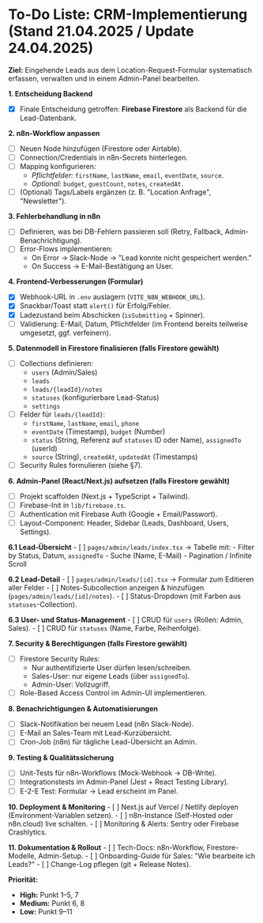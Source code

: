 # To-Do Liste: CRM-Implementierung (Stand 21.04.2025 / Update 24.04.2025)

**Ziel:** Eingehende Leads aus dem Location-Request-Formular systematisch erfassen, verwalten und in einem Admin-Panel bearbeiten.

**1. Entscheidung Backend**
   - [X] Finale Entscheidung getroffen: **Firebase Firestore** als Backend für die Lead-Datenbank.

**2. n8n-Workflow anpassen**
   - [ ] Neuen Node hinzufügen (Firestore oder Airtable).
   - [ ] Connection/Credentials in n8n-Secrets hinterlegen.
   - [ ] Mapping konfigurieren:
     - *Pflichtfelder:* `firstName`, `lastName`, `email`, `eventDate`, `source`.
     - *Optional:* `budget`, `guestCount`, `notes`, `createdAt`.
   - [ ] (Optional) Tags/Labels ergänzen (z. B. "Location Anfrage", "Newsletter").

**3. Fehlerbehandlung in n8n**
   - [ ] Definieren, was bei DB-Fehlern passieren soll (Retry, Fallback, Admin-Benachrichtigung).
   - [ ] Error-Flows implementieren:
     - On Error → Slack-Node → "Lead konnte nicht gespeichert werden."
     - On Success → E-Mail-Bestätigung an User.

**4. Frontend-Verbesserungen (Formular)**
   - [x] Webhook-URL in `.env` auslagern (`VITE_N8N_WEBHOOK_URL`).
   - [x] Snackbar/Toast statt `alert()` für Erfolg/Fehler.
   - [x] Ladezustand beim Abschicken (`isSubmitting` + Spinner).
   - [ ] Validierung: E-Mail, Datum, Pflichtfelder (im Frontend bereits teilweise umgesetzt, ggf. verfeinern).

**5. Datenmodell in Firestore finalisieren (falls Firestore gewählt)**
   - [ ] Collections definieren:
     - `users` (Admin/Sales)
     - `leads`
     - `leads/{leadId}/notes`
     - `statuses` (konfigurierbare Lead-Status)
     - `settings`
   - [ ] Felder für `leads/{leadId}`:
     - `firstName`, `lastName`, `email`, `phone`
     - `eventDate` (Timestamp), `budget` (Number)
     - `status` (String, Referenz auf `statuses` ID oder Name), `assignedTo` (userId)
     - `source` (String), `createdAt`, `updatedAt` (Timestamps)
   - [ ] Security Rules formulieren (siehe §7).

**6. Admin-Panel (React/Next.js) aufsetzen (falls Firestore gewählt)**
   - [ ] Projekt scaffolden (Next.js + TypeScript + Tailwind).
   - [ ] Firebase-Init in `lib/firebase.ts`.
   - [ ] Authentication mit Firebase Auth (Google + Email/Passwort).
   - [ ] Layout-Component: Header, Sidebar (Leads, Dashboard, Users, Settings).

   **6.1 Lead-Übersicht**
      - [ ] `pages/admin/leads/index.tsx` → Tabelle mit:
        - Filter by Status, Datum, `assignedTo`
        - Suche (Name, E-Mail)
        - Pagination / Infinite Scroll

   **6.2 Lead-Detail**
      - [ ] `pages/admin/leads/[id].tsx` → Formular zum Editieren aller Felder
      - [ ] Notes-Subcollection anzeigen & hinzufügen (`pages/admin/leads/[id]/notes`).
      - [ ] Status-Dropdown (mit Farben aus `statuses`-Collection).

   **6.3 User- und Status-Management**
      - [ ] CRUD für `users` (Rollen: Admin, Sales).
      - [ ] CRUD für `statuses` (Name, Farbe, Reihenfolge).

**7. Security & Berechtigungen (falls Firestore gewählt)**
   - [ ] Firestore Security Rules:
     - Nur authentifizierte User dürfen lesen/schreiben.
     - Sales-User: nur eigene Leads (über `assignedTo`).
     - Admin-User: Vollzugriff.
   - [ ] Role-Based Access Control im Admin-UI implementieren.

**8. Benachrichtigungen & Automatisierungen**
   - [ ] Slack-Notifikation bei neuem Lead (n8n Slack-Node).
   - [ ] E-Mail an Sales-Team mit Lead-Kurzübersicht.
   - [ ] Cron-Job (n8n) für tägliche Lead-Übersicht an Admin.

**9. Testing & Qualitätssicherung**
   - [ ] Unit-Tests für n8n-Workflows (Mock-Webhook → DB-Write).
   - [ ] Integrationstests im Admin-Panel (Jest + React Testing Library).
   - [ ] E-2-E Test: Formular → Lead erscheint im Panel.

**10. Deployment & Monitoring**
    - [ ] Next.js auf Vercel / Netlify deployen (Environment-Variablen setzen).
    - [ ] n8n-Instance (Self-Hosted oder n8n.cloud) live schalten.
    - [ ] Monitoring & Alerts: Sentry oder Firebase Crashlytics.

**11. Dokumentation & Rollout**
    - [ ] Tech-Docs: n8n-Workflow, Firestore-Modelle, Admin-Setup.
    - [ ] Onboarding-Guide für Sales: "Wie bearbeite ich Leads?"
    - [ ] Change-Log pflegen (git + Release Notes).

**Priorität:**
- **High:** Punkt 1–5, 7
- **Medium:** Punkt 6, 8
- **Low:** Punkt 9–11 